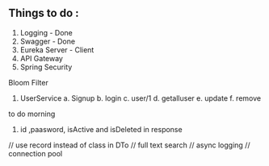 ## Things to do : 
1) Logging - Done
2) Swagger - Done
3) Eureka Server - Client
4) API Gateway 
5) Spring Security


Bloom Filter

1) UserService
a. Signup
b. login
c. user/1
d. getalluser
e. update
f. remove

to do morning
1) id ,paasword, isActive and isDeleted in response

// use record instead of class in DTo
// full text search
// async logging
// connection pool

